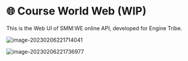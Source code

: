 # 🌐 Course World Web (WIP)

This is the Web UI of SMM:WE online API, developed for Engine Tribe.

![image-20230206221714041](https://imgsrc.baidu.com/super/pic/item/838ba61ea8d3fd1f896031fc754e251f94ca5f8f.jpg)

![image-20230206221736977](https://imgsrc.baidu.com/super/pic/item/267f9e2f0708283831664fd2fd99a9014d08f189.jpg)